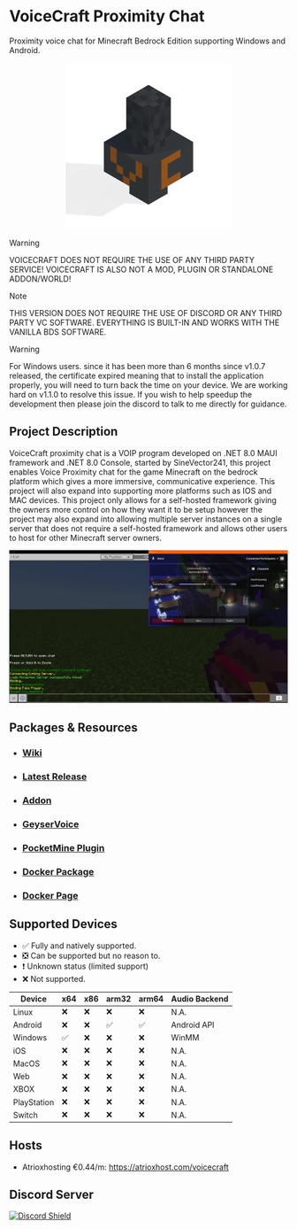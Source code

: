 # VoiceCraft Proximity Chat

Proximity voice chat for Minecraft Bedrock Edition supporting Windows and Android.

<p align="center">
  <img style="margin: 10" width="300" height="300" src="./VoiceCraft.Maui/Resources/AppIcon/vc.png"/>
</p>

> [!WARNING]
> VOICECRAFT DOES NOT REQUIRE THE USE OF ANY THIRD PARTY SERVICE! VOICECRAFT IS ALSO NOT A MOD, PLUGIN OR STANDALONE ADDON/WORLD!

> [!NOTE]
> THIS VERSION DOES NOT REQUIRE THE USE OF DISCORD OR ANY THIRD PARTY VC SOFTWARE. EVERYTHING IS BUILT-IN AND WORKS WITH THE VANILLA BDS SOFTWARE.

> [!WARNING]
> For Windows users. since it has been more than 6 months since v1.0.7 released, the certificate expired meaning that to install the application properly, you will need to turn back the time on your device. We are working hard on v1.1.0 to resolve this issue. If you wish to help speedup the development then please join the discord to talk to me directly for guidance.

## Project Description
VoiceCraft proximity chat is a VOIP program developed on .NET 8.0 MAUI framework and .NET 8.0 Console, started by SineVector241, this project enables Voice Proximity chat for the game Minecraft on the bedrock platform which gives a more immersive, communicative experience. This project will also expand into supporting more platforms such as IOS and MAC devices. This project only allows for a self-hosted framework giving the owners more control on how they want it to be setup however the project may also expand into allowing multiple server instances on a single server that does not require a self-hosted framework and allows other users to host for other Minecraft server owners.

![Voice](./Images/VC.png)

## Packages & Resources
- ### [Wiki](https://avionblock.github.io/VoiceCraft/v1.0.7/introduction.html)
- ### [Latest Release](https://github.com/AvionBlock/VoiceCraft/releases/latest)
- ### [Addon](https://github.com/AvionBlock/VoiceCraft-Addon)
- ### [GeyserVoice](https://github.com/AvionBlock/GeyserVoice)
- ### [PocketMine Plugin](https://github.com/AvionBlock/VoiceCraft-PocketMine)
- ### [Docker Package](https://github.com/AvionBlock/VoiceCraft-Docker/pkgs/container/voicecraft)
- ### [Docker Page](https://hub.docker.com/r/sinevector241/voicecraft/tags)

## Supported Devices

- ✅ Fully and natively supported.
- ❎ Can be supported but no reason to.
- ❗ Unknown status (limited support)
- ❌ Not supported.

| Device      | x64 | x86 | arm32 | arm64 | Audio Backend |
|-------------|--|--|----|--|---------------|
| Linux       | ❌ | ❌ | ❌   | ❌ | N.A.          |
| Android     | ❌ | ❌ | ✅  | ✅ | Android API   |
| Windows     | ✅ | ❌ | ❌  | ❌ | WinMM         |
| iOS         | ❌ | ❌ | ❌   | ❌ | N.A.          |
| MacOS       | ❌ | ❌ | ❌  | ❌ | N.A.          |
| Web         | ❌ | ❌ | ❌   | ❌ | N.A.          |
| XBOX        | ❌ | ❌ | ❌  | ❌ | N.A.          |
| PlayStation | ❌ | ❌ | ❌  | ❌ | N.A.          |
| Switch      | ❌ | ❌ | ❌  | ❌ | N.A.          |

## Hosts

- Atrioxhosting €0.44/m: https://atrioxhost.com/voicecraft

## Discord Server
[![Discord Shield](https://discordapp.com/api/guilds/847396393068265472/widget.png?style=shield)](https://discord.gg/fJGsRY5hh9)
